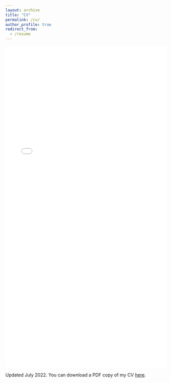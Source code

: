 ```yaml
---
layout: archive
title: "CV"
permalink: /cv/
author_profile: true
redirect_from:
  - /resume
---
```






<iframe src="/files/Krzysztof_Stopka_CV.pdf" width="100%" height="1000" frameborder="no" border="0" marginwidth="0" marginheight="0"></iframe>

Updated July 2022. You can download a PDF copy of my CV [here](/files/Krzysztof_Stopka_CV.pdf).
